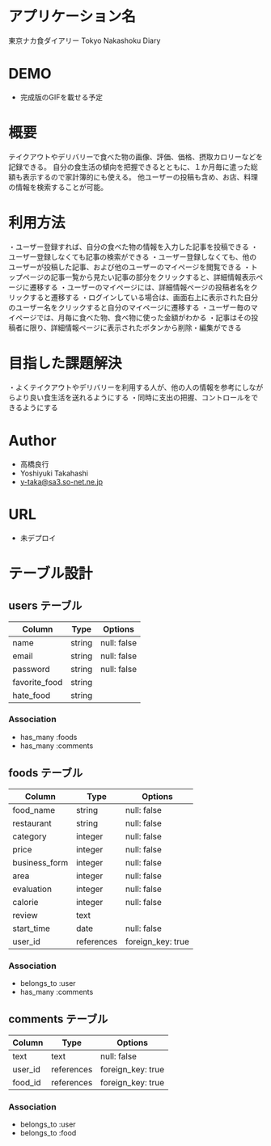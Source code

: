 # アプリケーション名

東京ナカ食ダイアリー
Tokyo Nakashoku Diary 
 
# DEMO

* 完成版のGIFを載せる予定
 
# 概要

テイクアウトやデリバリーで食べた物の画像、評価、価格、摂取カロリーなどを記録できる。
自分の食生活の傾向を把握できるとともに、１か月毎に遣った総額も表示するので家計簿的にも使える。
他ユーザーの投稿も含め、お店、料理の情報を検索することが可能。
 
# 利用方法

・ユーザー登録すれば、自分の食べた物の情報を入力した記事を投稿できる
・ユーザー登録しなくても記事の検索ができる
・ユーザー登録しなくても、他のユーザーが投稿した記事、および他のユーザーのマイページを閲覧できる
・トップページの記事一覧から見たい記事の部分をクリックすると、詳細情報表示ページに遷移する
・ユーザーのマイページには、詳細情報ページの投稿者名をクリックすると遷移する
・ログインしている場合は、画面右上に表示された自分のユーザー名をクリックすると自分のマイページに遷移する
・ユーザー毎のマイページでは、月毎に食べた物、食べ物に使った金額がわかる
・記事はその投稿者に限り、詳細情報ページに表示されたボタンから削除・編集ができる

# 目指した課題解決

・よくテイクアウトやデリバリーを利用する人が、他の人の情報を参考にしながらより良い食生活を送れるようにする
・同時に支出の把握、コントロールをできるようにする

 
# Author 
* 高橋良行
* Yoshiyuki Takahashi
* y-taka@sa3.so-net.ne.jp

# URL

* 未デプロイ
 
# テーブル設計

## users テーブル

| Column         | Type   | Options     |
| -------------- | ------ | ----------- |
| name           | string | null: false | 
| email          | string | null: false |
| password       | string | null: false |
| favorite_food  | string |             |
| hate_food      | string |             |

### Association

- has_many :foods
- has_many :comments

## foods テーブル

| Column        | Type       | Options           |
| ------------- | ---------- | ----------------- |
| food_name     | string     | null: false       |
| restaurant    | string     | null: false       |
| category      | integer    | null: false       |
| price         | integer    | null: false       |
| business_form | integer    | null: false       |
| area          | integer    | null: false       |
| evaluation    | integer    | null: false       |
| calorie       | integer    | null: false       |
| review        | text       |                   |
| start_time    | date       | null: false       | 
| user_id       | references | foreign_key: true |

### Association

- belongs_to :user
- has_many :comments

## comments テーブル

| Column      | Type       | Options           |
| ----------- | ---------- | ----------------- |
| text        | text       | null: false       |
| user_id     | references | foreign_key: true |
| food_id     | references | foreign_key: true |

### Association

- belongs_to :user
- belongs_to :food
